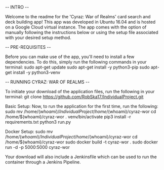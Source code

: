 -- INTRO --

Welcome to the readme for the 'Cyraz: War of Realms' card search and deck building app!
This app was developed in Ubuntu 16.04 and is hosted on a Google Cloud virtual instance.
The app comes with the option of manually following the instructions below or using the
setup file associated with your desired setup method.

-- PRE-REQUISITES --

Before you can make use of the app, you'll need to install a few dependencies.
To do this, simply run the following commands in your terminal:
sudo apt-get update
sudo apt-get install -y python3-pip
sudo apt-get install -y python3-venv

-- RUNNING CYRAZ: WAR OF REALMS --

To initiate your download of the application files, run the following in your terminal:
git clone https://github.com/RobSka17/IndividualProject.git

Basic Setup:
Now, to run the application for the first time, run the following:
sudo mv /home/$(whoami)/IndividualProject /home/$(whoami)/cyraz-wor
cd /home/$(whoami)/cyraz-wor
. venv/bin/activate
pip3 install -r requirements.txt
python3 run.py

Docker Setup:
sudo mv /home/$(whoami)/IndividualProject /home/$(whoami)/cyraz-wor
cd /home/$(whoami)/cyraz-wor
sudo docker build -t cyraz-wor .
sudo docker run -d -p 5000:5000 cyraz-wor

Your download will also include a Jenkinsfile which can be used to run the container
through a Jenkins Pipeline.

